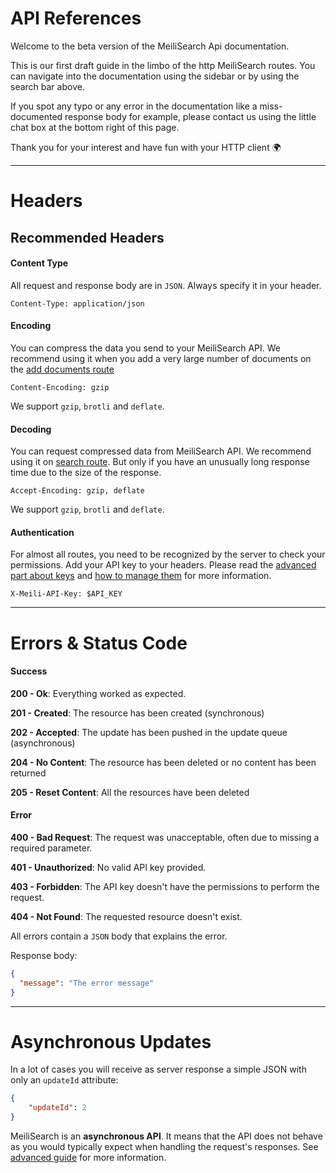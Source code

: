 # API References

Welcome to the beta version of the MeiliSearch Api documentation.

This is our first draft guide in the limbo of the http MeiliSearch routes.
You can navigate into the documentation using the sidebar or by using the search bar above.

If you spot any typo or any error in the documentation like a miss-documented response body for example,
please contact us using the little chat box at the bottom right of this page.

Thank you for your interest and have fun with your HTTP client 🌍

----

# Headers

## Recommended Headers

#### Content Type

All request and response body are in `JSON`. Always specify it in your header.

`Content-Type: application/json`

#### Encoding

You can compress the data you send to your MeiliSearch API. We recommend using it when you add a very large number of documents on the [add documents route](/references/documents.md#add-or-update-documents)

`Content-Encoding: gzip`

We support `gzip`, `brotli` and `deflate`.

#### Decoding

You can request compressed data from MeiliSearch API. We recommend using it on [search route](/references/search.md#search-in-an-index). But only if you have an unusually long response time due to the size of the response.

`Accept-Encoding: gzip, deflate`

We support `gzip`, `brotli` and `deflate`.

#### Authentication

For almost all routes, you need to be recognized by the server to check your permissions. Add your API key to your headers.
Please read the [advanced part about keys](/advanced_guides/keys.md) and [how to manage them](/references/keys.md) for more information.

`X-Meili-API-Key: $API_KEY`

----

# Errors & Status Code

#### Success

**200 - Ok**: Everything worked as expected.

**201 - Created**: The resource has been created (synchronous)

**202 - Accepted**: The update has been pushed in the update queue (asynchronous)

**204 - No Content**: The resource has been deleted or no content has been returned

**205 - Reset Content**: All the resources have been deleted


#### Error


**400 - Bad Request**: The request was unacceptable, often due to missing a required parameter.

**401 - Unauthorized**: No valid API key provided.

**403 - Forbidden**: The API key doesn't have the permissions to perform the request.

**404 - Not Found**: The requested resource doesn't exist.

All errors contain a `JSON` body that explains the error.

Response body:
```json
{
  "message": "The error message"
}
```

----

# Asynchronous Updates

In a lot of cases you will receive as server response a simple JSON with only an `updateId` attribute:

```json
{
    "updateId": 2
}
```

MeiliSearch is an **asynchronous API**. It means that the API does not behave as you would typically expect when handling the request's responses. See [advanced guide](/advanced_guides/asynchronous_updates.md) for more information.
